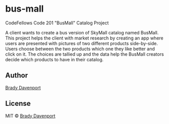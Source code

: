 # bus-mall
CodeFellows Code 201 "BusMall" Catalog Project

A client wants to create a bus version of SkyMall catalog named BusMall. This project helps the client with market research by creating an app where users are presented with pictures of two different products side-by-side. Users choose between the two products which one they like better and click on it.  The choices are tallied up and the data help the BusMall creators decide which products to have in their catalog.

## Author 

[Brady Davenport](https://github.com/bradydavenport)

## License

MIT &copy; [Brady Davenport](https://github.com/bradydavenport)
